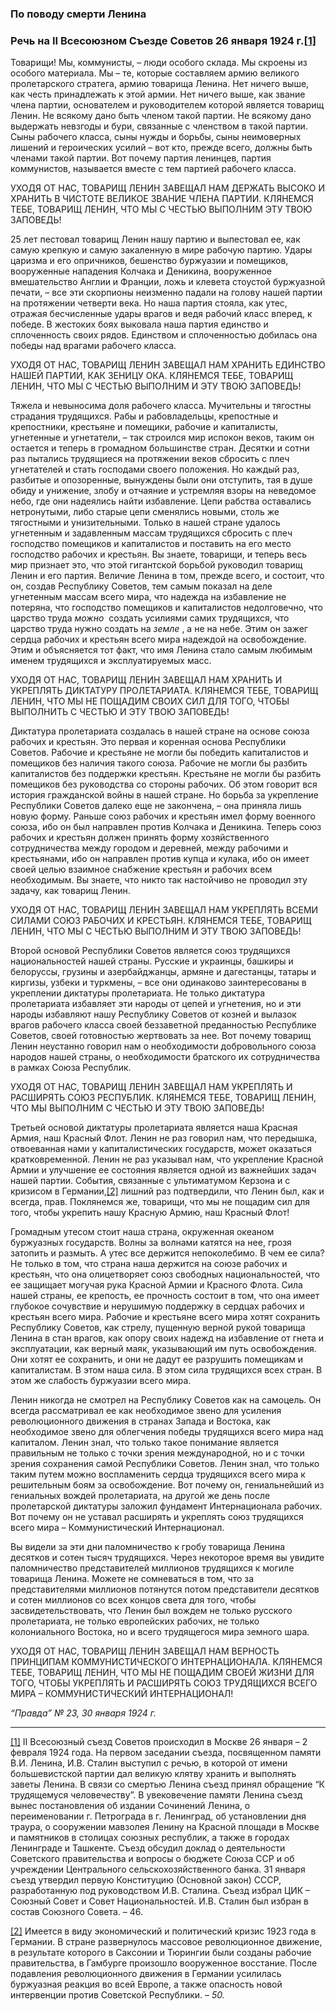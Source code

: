 ### По поводу смерти Ленина
### Речь на II Всесоюзном Съезде Советов 26 января 1924 г.[**[1]**](#_ftn1)

Товарищи! Мы, коммунисты, – люди особого склада. Мы скроены из особого материала. Мы – те, которые составляем армию великого пролетарского стратега, армию товарища Ленина. Нет ничего выше, как честь принадлежать к этой армии. Нет ничего выше, как звание члена партии, основателем и руководителем которой является товарищ Ленин. Не всякому дано быть членом такой партии. Не всякому дано выдержать невзгоды и бури, связанные с членством в такой партии. Сыны рабочего класса, сыны нужды и борьбы, сыны неимоверных лишений и героических усилий – вот кто, прежде всего, должны быть членами такой партии. Вот почему партия ленинцев, партия коммунистов, называется вместе с тем партией рабочего класса.

УХОДЯ ОТ НАС, ТОВАРИЩ ЛЕНИН ЗАВЕЩАЛ НАМ ДЕРЖАТЬ ВЫСОКО И ХРАНИТЬ В ЧИСТОТЕ ВЕЛИКОЕ ЗВАНИЕ ЧЛЕНА ПАРТИИ. КЛЯНЕМСЯ ТЕБЕ, ТОВАРИЩ ЛЕНИН, ЧТО МЫ С ЧЕСТЬЮ ВЫПОЛНИМ ЭТУ ТВОЮ ЗАПОВЕДЬ!

25 лет пестовал товарищ Ленин нашу партию и выпестовал ее, как самую крепкую и самую закаленную в мире рабочую партию. Удары царизма и его опричников, бешенство буржуазии и помещиков, вооруженные нападения Колчака и Деникина, вооруженное вмешательство Англии и Франции, ложь и клевета стоустой буржуазной печати, – все эти скорпионы неизменно падали на голову нашей партии на протяжении четверти века. Но наша партия стояла, как утес, отражая бесчисленные удары врагов и ведя рабочий класс вперед, к победе. В жестоких боях выковала наша партия единство и сплоченность своих рядов. Единством и сплоченностью добилась она победы над врагами рабочего класса.

УХОДЯ ОТ НАС, ТОВАРИЩ ЛЕНИН ЗАВЕЩАЛ НАМ ХРАНИТЬ ЕДИНСТВО НАШЕЙ ПАРТИИ, КАК ЗЕНИЦУ ОКА. КЛЯНЕМСЯ ТЕБЕ, ТОВАРИЩ ЛЕНИН, ЧТО МЫ С ЧЕСТЬЮ ВЫПОЛНИМ И ЭТУ ТВОЮ ЗАПОВЕДЬ!

Тяжела и невыносима доля рабочего класса. Мучительны и тягостны страдания трудящихся. Рабы и рабовладельцы, крепостные и крепостники, крестьяне и помещики, рабочие и капиталисты, угнетенные и угнетатели, – так строился мир испокон веков, таким он остается и теперь в громадном большинстве стран. Десятки и сотни раз пытались трудящиеся на протяжении веков сбросить с плеч угнетателей и стать господами своего положения. Но каждый раз, разбитые и опозоренные, вынуждены были они отступить, тая в душе обиду и унижение, злобу и отчаяние и устремляя взоры на неведомое небо, где они надеялись найти избавление. Цепи рабства оставались нетронутыми, либо старые цепи сменялись новыми, столь же тягостными и унизительными. Только в нашей стране удалось угнетенным и задавленным массам трудящихся сбросить с плеч господство помещиков и капиталистов и поставить на его место господство рабочих и крестьян. Вы знаете, товарищи, и теперь весь мир признает это, что этой гигантской борьбой руководил товарищ Ленин и его партия. Величие Ленина в том, прежде всего, и состоит, что он, создав Республику Советов, тем самым показал на деле угнетенным массам всего мира, что надежда на избавление не потеряна, что господство помещиков и капиталистов недолговечно, что царство труда _можно_  создать усилиями самих трудящихся, что царство труда нужно создать на _земле_ , а не на небе. Этим он зажег сердца рабочих и крестьян всего мира надеждой на освобождение. Этим и объясняется тот факт, что имя Ленина стало самым любимым именем трудящихся и эксплуатируемых масс.

УХОДЯ ОТ НАС, ТОВАРИЩ ЛЕНИН ЗАВЕЩАЛ НАМ ХРАНИТЬ И УКРЕПЛЯТЬ ДИКТАТУРУ ПРОЛЕТАРИАТА. КЛЯНЕМСЯ ТЕБЕ, ТОВАРИЩ ЛЕНИН, ЧТО МЫ НЕ ПОЩАДИМ СВОИХ СИЛ ДЛЯ ТОГО, ЧТОБЫ ВЫПОЛНИТЬ С ЧЕСТЬЮ И ЭТУ ТВОЮ ЗАПОВЕДЬ!

Диктатура пролетариата создалась в нашей стране на основе союза рабочих и крестьян. Это первая и коренная основа Республики Советов. Рабочие и крестьяне не могли бы победить капиталистов и помещиков без наличия такого союза. Рабочие не могли бы разбить капиталистов без поддержки крестьян. Крестьяне не могли бы разбить помещиков без руководства со стороны рабочих. Об этом говорит вся история гражданской войны в нашей стране. Но борьба за укрепление Республики Советов далеко еще не закончена, – она приняла лишь новую форму. Раньше союз рабочих и крестьян имел форму военного союза, ибо он был направлен против Колчака и Деникина. Теперь союз рабочих и крестьян должен принять форму хозяйственного сотрудничества между городом и деревней, между рабочими и крестьянами, ибо он направлен против купца и кулака, ибо он имеет своей целью взаимное снабжение крестьян и рабочих всем необходимым. Вы знаете, что никто так настойчиво не проводил эту задачу, как товарищ Ленин.

УХОДЯ ОТ НАС, ТОВАРИЩ ЛЕНИН ЗАВЕЩАЛ НАМ УКРЕПЛЯТЬ ВСЕМИ СИЛАМИ СОЮЗ РАБОЧИХ И КРЕСТЬЯН. КЛЯНЕМСЯ ТЕБЕ, ТОВАРИЩ ЛЕНИН, ЧТО МЫ С ЧЕСТЬЮ ВЫПОЛНИМ И ЭТУ ТВОЮ ЗАПОВЕДЬ!

Второй основой Республики Советов является союз трудящихся национальностей нашей страны. Русские и украинцы, башкиры и белоруссы, грузины и азербайджанцы, армяне и дагестанцы, татары и киргизы, узбеки и туркмены, – все они одинаково заинтересованы в укреплении диктатуры пролетариата. Не только диктатура пролетариата избавляет эти народы от цепей и угнетения, но и эти народы избавляют нашу Республику Советов от козней и вылазок врагов рабочего класса своей беззаветной преданностью Республике Советов, своей готовностью жертвовать за нее. Вот почему товарищ Ленин неустанно говорил нам о необходимости добровольного союза народов нашей страны, о необходимости братского их сотрудничества в рамках Союза Республик.

УХОДЯ ОТ НАС, ТОВАРИЩ ЛЕНИН ЗАВЕЩАЛ НАМ УКРЕПЛЯТЬ И РАСШИРЯТЬ СОЮЗ РЕСПУБЛИК. КЛЯНЕМСЯ ТЕБЕ, ТОВАРИЩ ЛЕНИН, ЧТО МЫ ВЫПОЛНИМ С ЧЕСТЬЮ И ЭТУ ТВОЮ ЗАПОВЕДЬ!

Третьей основой диктатуры пролетариата является наша Красная Армия, наш Красный Флот. Ленин не раз говорил нам, что передышка, отвоеванная нами у капиталистических государств, может оказаться кратковременной. Ленин не раз указывал нам, что укрепление Красной Армии и улучшение ее состояния является одной из важнейших задач нашей партии. События, связанные с ультиматумом Керзона и с кризисом в Германии,[[2]](#_ftn2) лишний раз подтвердили, что Ленин был, как и всегда, прав. Поклянемся же, товарищи, что мы не пощадим сил для того, чтобы укрепить нашу Красную Армию, наш Красный Флот!

Громадным утесом стоит наша страна, окруженная океаном буржуазных государств. Волны за волнами катятся на нее, грозя затопить и размыть. А утес все держится непоколебимо. В чем ее сила? Не только в том, что страна наша держится на союзе рабочих и крестьян, что она олицетворяет союз свободных национальностей, что ее защищает могучая рука Красной Армии и Красного Флота. Сила нашей страны, ее крепость, ее прочность состоит в том, что она имеет глубокое сочувствие и нерушимую поддержку в сердцах рабочих и крестьян всего мира. Рабочие и крестьяне всего мира хотят сохранить Республику Советов, как стрелу, пущенную верной рукой товарища Ленина в стан врагов, как опору своих надежд на избавление от гнета и эксплуатации, как верный маяк, указывающий им путь освобождения. Они хотят ее сохранить, и они не дадут ее разрушить помещикам и капиталистам. В этом наша сила. В этом сила трудящихся всех стран. В этом же слабость буржуазии всего мира.

Ленин никогда не смотрел на Республику Советов как на самоцель. Он всегда рассматривал ее как необходимое звено для усиления революционного движения в странах Запада и Востока, как необходимое звено для облегчения победы трудящихся всего мира над капиталом. Ленин знал, что только такое понимание является правильным не только с точки зрения международной, но и с точки зрения сохранения самой Республики Советов. Ленин знал, что только таким путем можно воспламенить сердца трудящихся всего мира к решительным боям за освобождение. Вот почему он, гениальнейший из гениальных вождей пролетариата, на другой же день после пролетарской диктатуры заложил фундамент Интернационала рабочих. Вот почему он не уставал расширять и укреплять союз трудящихся всего мира – Коммунистический Интернационал.

Вы видели за эти дни паломничество к гробу товарища Ленина десятков и сотен тысяч трудящихся. Через некоторое время вы увидите паломничество представителей миллионов трудящихся к могиле товарища Ленина. Можете не сомневаться в том, что за представителями миллионов потянутся потом представители десятков и сотен миллионов со всех концов света для того, чтобы засвидетельствовать, что Ленин был вождем не только русского пролетариата, не только европейских рабочих, не только колониального Востока, но и всего трудящегося мира земного шара.

УХОДЯ ОТ НАС, ТОВАРИЩ ЛЕНИН ЗАВЕЩАЛ НАМ ВЕРНОСТЬ ПРИНЦИПАМ КОММУНИСТИЧЕСКОГО ИНТЕРНАЦИОНАЛА. КЛЯНЕМСЯ ТЕБЕ, ТОВАРИЩ ЛЕНИН, ЧТО МЫ НЕ ПОЩАДИМ СВОЕЙ ЖИЗНИ ДЛЯ ТОГО, ЧТОБЫ УКРЕПЛЯТЬ И РАСШИРЯТЬ СОЮЗ ТРУДЯЩИХСЯ ВСЕГО МИРА – КОММУНИСТИЧЕСКИЙ ИНТЕРНАЦИОНАЛ!

_“Правда” № 23, 30 января 1924 г._

  

---

[[1]](#_ftnref1) II Всесоюзный съезд Советов происходил в Москве 26 января – 2 февраля 1924 года. На первом заседании съезда, посвященном памяти В.И. Ленина, И.В. Сталин выступил с речью, в которой от имени большевистской партии дал великую клятву хранить и выполнять заветы Ленина. В связи со смертью Ленина съезд принял обращение “К трудящемуся человечеству”. В увековечение памяти Ленина съезд вынес постановления об издании Сочинений Ленина, о переименовании г. Петрограда в г. Ленинград, об установлении дня траура, о сооружении мавзолея Ленину на Красной площади в Москве и памятников в столицах союзных республик, а также в городах Ленинграде и Ташкенте. Съезд обсудил доклад о деятельности Советского правительства и вопросы о бюджете Союза ССР и об учреждении Центрального сельскохозяйственного банка. 31 января съезд утвердил первую Конституцию (Основной закон) СССР, разработанную под руководством И.В. Сталина. Съезд избрал ЦИК – Союзный Совет и Совет Национальностей. И.В. Сталин был избран в состав Союзного Совета. – 46.

[[2]](#_ftnref2) Имеется в виду экономический и политический кризис 1923 года в Германии. В стране развернулось массовое революционное движение, в результате которого в Саксонии и Тюрингии были созданы рабочие правительства, в Гамбурге произошло вооруженное восстание. После подавления революционного движения в Германии усилилась буржуазная реакция во всей Европе, а также опасность новой интервенции против Советской Республики. – _50._